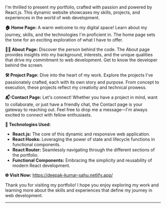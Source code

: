 I'm thrilled to present my portfolio, crafted with passion and powered by React.js. This dynamic website showcases my skills, projects, and experiences in the world of web development.

**🏠 Home Page:**
A warm welcome to my digital space! Learn about my journey, skills, and the technologies I'm proficient in. The home page sets the tone for an exciting exploration of what I have to offer.

**👩‍💼 About Page:**
Discover the person behind the code. The About page provides insights into my background, interests, and the unique qualities that drive my commitment to web development. Get to know the developer behind the screen.

**🛠️ Project Page:**
Dive into the heart of my work. Explore the projects I've passionately crafted, each with its own story and purpose. From concept to execution, these projects reflect my creativity and technical prowess.

**📬 Contact Page:**
Let's connect! Whether you have a project in mind, want to collaborate, or just have a friendly chat, the Contact page is your gateway to reaching out. Feel free to drop me a message—I'm always excited to connect with fellow enthusiasts.

**🚀 Technologies Used:**

- **React.js:** The core of this dynamic and responsive web application.
- **React Hooks:** Leveraging the power of state and lifecycle functions in functional components.
- **React Router:** Seamlessly navigating through the different sections of the portfolio.
- **Functional Components:** Embracing the simplicity and reusability of modern React development.

**🌐 Visit Now:**
https://deepak-kumar-sahu.netlify.app/

Thank you for visiting my portfolio! I hope you enjoy exploring my work and learning more about the skills and experiences that define my journey in web development.

---
